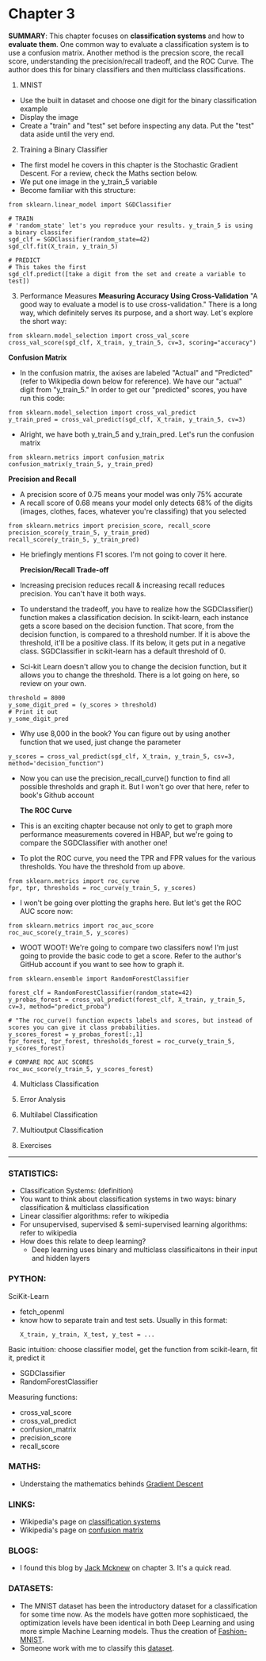 # Chapter 3

**SUMMARY**: This chapter focuses on **classification systems** and how to **evaluate them**. One common way to evaluate a classification system is to use a confusion matrix. Another method is the precsion score, the recall score, understanding the precision/recall tradeoff, and the ROC Curve. The author does this for binary classifiers and then multiclass classifications.

1. MNIST 
- Use the built in dataset and choose one digit for the binary classification example
- Display the image
- Create a "train" and "test" set before inspecting any data. Put the "test" data aside until the very end.

2. Training a Binary Classifier
- The first model he covers in this chapter is the Stochastic Gradient Descent. For a review, check the Maths section below.
- We put one image in the y_train_5 variable
- Become familiar with this structure:
```
from sklearn.linear_model import SGDClassifier

# TRAIN
# 'random_state' let's you reproduce your results. y_train_5 is using a binary classifer
sgd_clf = SGDClassifier(random_state=42)
sgd_clf.fit(X_train, y_train_5)

# PREDICT
# This takes the first 
sgd_clf.predict([take a digit from the set and create a variable to test])
```
3. Performance Measures
  **Measuring Accuracy Using Cross-Validation**
"A good way to evaluate a model is to use cross-validation." There is a long way, which definitely serves its purpose, and a short way.
Let's explore the short way:
```
from sklearn.model_selection import cross_val_score
cross_val_score(sgd_clf, X_train, y_train_5, cv=3, scoring="accuracy")
```
  **Confusion Matrix**
- In the confusion matrix, the axises are labeled "Actual" and "Predicted"(refer to Wikipedia down below for reference). We have our "actual" digit from "y_train_5." In order to get our "predicted" scores, you have run this code:
```
from sklearn.model_selection import cross_val_predict
y_train_pred = cross_val_predict(sgd_clf, X_train, y_train_5, cv=3)
```
- Alright, we have both y_train_5 and y_train_pred. Let's run the confusion matrix
```
from sklearn.metrics import confusion_matrix
confusion_matrix(y_train_5, y_train_pred)
```
  **Precision and Recall**
- A precision score of 0.75 means your model was only 75% accurate
- A recall score of 0.68 means your model only detects 68% of the digits (images, clothes, faces, whatever you're classifing) that you selected
```
from sklearn.metrics import precision_score, recall_score
precision_score(y_train_5, y_train_pred)
recall_score(y_train_5, y_train_pred)
```
- He briefingly mentions F1 scores. I'm not going to cover it here. 

  **Precision/Recall Trade-off**
- Increasing precision reduces recall & increasing recall reduces precision. You can't have it both ways.
- To understand the tradeoff, you have to realize how the SGDClassifier() function makes a classification decision. In scikit-learn, each instance gets a score based on the decision function. That score, from the decision function, is compared to a threshold number. If it is above the threshold, it'll be a positive class. If its below, it gets put in a negative class. SGDClassifier in scikit-learn has a default threshold of 0.
- Sci-kit Learn doesn't allow you to change the decision function, but it allows you to change the threshold. There is a lot going on here, so review on your own. 
```
threshold = 8000
y_some_digit_pred = (y_scores > threshold)
# Print it out
y_some_digit_pred
```
- Why use 8,000 in the book? You can figure out by using another function that we used, just change the parameter
```
y_scores = cross_val_predict(sgd_clf, X_train, y_train_5, csv=3, method='decision_function")
```
- Now you can use the precision_recall_curve() function to find all possible thresholds and graph it. But I won't go over that here, refer to book's Github account

  **The ROC Curve**
- This is an exciting chapter because not only to get to graph more performance measurements covered in HBAP, but we're going to compare the SGDClassifier with another one!
- To plot the ROC curve, you need the TPR and FPR values for the various thresholds. You have the threshold from up above. 
```
from sklearn.metrics import roc_curve
fpr, tpr, thresholds = roc_curve(y_train_5, y_scores)
```
- I won't be going over plotting the graphs here. But let's get the ROC AUC score now:
```
from sklearn.metrics import roc_auc_score
roc_auc_score(y_train_5, y_scores)
```
- WOOT WOOT! We're going to compare two classifers now! I'm just going to provide the basic code to get a score. Refer to the author's GitHub account if you want to see how to graph it. 
```
from sklearn.ensemble import RandomForestClassifier

forest_clf = RandomForestClassifier(random_state=42)
y_probas_forest = cross_val_predict(forest_clf, X_train, y_train_5, cv=3, method="predict_proba")

# "The roc_curve() function expects labels and scores, but instead of scores you can give it class probabilities.
y_scores_forest = y_probas_forest[:,1]
fpr_forest, tpr_forest, thresholds_forest = roc_curve(y_train_5, y_scores_forest)

# COMPARE ROC AUC SCORES
roc_auc_score(y_train_5, y_scores_forest)
```

4. Multiclass Classification

5. Error Analysis

6. Multilabel Classification

7. Multioutput Classification

8. Exercises

___

### **STATISTICS**: 
- Classification Systems: (definition)
- You want to think about classification systems in two ways: binary classification & multiclass classification
- Linear classifier algorithms: refer to wikipedia
- For unsupervised, supervised & semi-supervised learning algorithms: refer to wikipedia
- How does this relate to deep learning? 
  - Deep learning uses binary and multiclass classificaitons in their input and hidden layers

### **PYTHON**: 
SciKit-Learn
- fetch_openml
- know how to separate train and test sets. Usually in this format:
  ```
  X_train, y_train, X_test, y_test = ...
  ```
Basic intuition: choose classifier model, get the function from scikit-learn, fit it, predict it
- SGDClassifier
- RandomForestClassifier

Measuring functions:
- cross_val_score
- cross_val_predict
- confusion_matrix
- precision_score
- recall_score


### **MATHS**:
- Understaing the mathematics behinds [Gradient Descent](https://towardsdatascience.com/understanding-the-mathematics-behind-gradient-descent-dde5dc9be06e)


### **LINKS**:
- Wikipedia's page on [classification systems](https://en.wikipedia.org/wiki/Statistical_classification)
- Wikipedia's page on [confusion matrix](https://en.wikipedia.org/wiki/Confusion_matrix)

### **BLOGS**:
- I found this blog by [Jack Mcknew](https://jmckew.com/2019/10/18/hands-on-machine-learning-chapter-3/) on chapter 3. It's a quick read. 

### **DATASETS**:
- The MNIST dataset has been the introductory dataset for a classification for some time now. As the models have gotten more
sophisticaed, the optimization levels have been identical in both Deep Learning and using more simple Machine Learning models.
Thus the creation of [Fashion-MNIST](https://github.com/zalandoresearch/fashion-mnist). 
- Someone work with me to classify this [dataset](http://mmlab.ie.cuhk.edu.hk/projects/CelebA.html).

